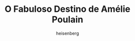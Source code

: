 ---
layout: post
author: heisenberg
category: Séries
post_date: '2022-01-04T18:34:51.010Z'
post_modified: '2022-01-04T18:34:51.010Z'
title: O Fabuloso Destino de Amélie Poulain
description: >-
  Após deixar a vida de subúrbio que levava com a família, a inocente Amélie
  muda-se para o bairro parisiense de Montmartre, onde começa a trabalhar como
  garçonete. Certo dia encontra uma caixa escondida no banheiro de sua casa e,
  pensando que pertencesse ao antigo morador, decide procurá-lo e é assim que
  encontra Dominique. Ao ver que ele chora de alegria ao reaver o seu objeto, a
  moça fica impressionada e adquire uma nova visão do mundo. Então, a partir de
  pequenos gestos, ela passa a ajudar as pessoas que a rodeiam, vendo nisto um
  novo sentido para sua existência. Contudo, ainda sente falta de um grande
  amor.
overview: >-
  Após deixar a vida de subúrbio que levava com a família, a inocente Amélie
  muda-se para o bairro parisiense de Montmartre, onde começa a trabalhar como
  garçonete. Certo dia encontra uma caixa escondida no banheiro de sua casa e,
  pensando que pertencesse ao antigo morador, decide procurá-lo e é assim que
  encontra Dominique. Ao ver que ele chora de alegria ao reaver o seu objeto, a
  moça fica impressionada e adquire uma nova visão do mundo. Então, a partir de
  pequenos gestos, ela passa a ajudar as pessoas que a rodeiam, vendo nisto um
  novo sentido para sua existência. Contudo, ainda sente falta de um grande
  amor.
poster_path: /xU7E72Bq8drUKtcW3xCwaC5EeBV.jpg
tmdb_id: 194
imdb_id: tt0211915
runtime: 122
release_date: '2001-04-25'
genres:
  - Comédia
  - Romance
casts:
  - Audrey Tautou
  - Mathieu Kassovitz
  - Rufus
  - Lorella Cravotta
  - Serge Merlin
  - Jamel Debbouze
crews:
  - Jean-Pierre Jeunet
trailer: cYLFIJiFIjc
certification: 14
adult: 'false'
vote_average: 7.9
vote_count: 8174
qualitys:
  - 1080p
  - 720p
audios:
  - Dual Áudio
extensions:
  - mkv
  - mp4
---